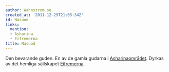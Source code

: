 ```yaml
---
author: Wahnstrom.se
created_at: '2011-12-29T21:05:34Z'
id: Nasuod
links:
  mention:
  - Asharina
  - Eifremerna
title: Nasuod
---
```


Den bevarande guden. En av de gamla gudarna i [Asharinaområdet]. Dyrkas av det hemliga sällskapet
[Eifremerna].

  [Asharinaområdet]: Asharina
  [Eifremerna]: Eifremerna